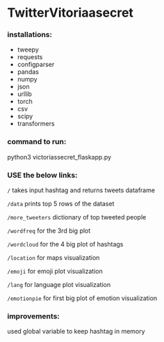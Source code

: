 # TwitterVitoriaasecret


### installations:
- tweepy
- requests
- configparser
- pandas
- numpy 
- json
- urllib
- torch
- csv
- scipy
- transformers

### command to run:
python3 victoriassecret_flaskapp.py

### USE the below links:
```/```
takes input hashtag and returns tweets dataframe

```/data```
prints top 5 rows of the dataset

```/more_tweeters```
dictionary of top tweeted people

```/wordfreq```
for the 3rd big plot

```/wordcloud```
for the 4 big plot of hashtags

```/location``` 
for maps visualization


```/emoji```
for emoji plot visualization

```/lang```
for language plot visualization


```/emotionpie```
for first big plot of emotion visualization

### improvements:
used global variable to keep hashtag in memory